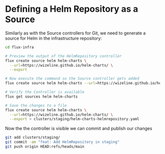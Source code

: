 # Defining a Helm Repository as a Source

Similarly as with the Source controllers for Git, we need to generate a source
for Helm in the infrastructure repository:

```sh
cd flux-infra

# Preview the output of the HelmRepository controller
flux create source helm helm-charts \
  --url=https://wizeline.github.io/helm-charts/ \
  --export

# Now execute the command so the Source controller gets added
flux create source helm helm-charts --url=https://wizeline.github.io/helm-charts/

# Verify the Controller is available
flux get sources helm helm-charts

# Save the changes to a file
flux create source helm helm-charts \
  --url=https://wizeline.github.io/helm-charts/ \
  --export > clusters/staging/helm-charts-helmrepository.yaml
```

Now the the controller is visible we can commit and publish our changes

```sh
git add clusters/staging/
git commit -am "feat: Add HelmRepository in staging"
git push origin HEAD:refs/heads/main
```
